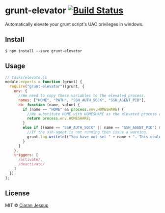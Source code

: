 # grunt-elevator [![Build Status](https://travis-ci.org/ciaranj/grunt-elevator.svg?branch=master)](https://travis-ci.org/ciaranj/grunt-elevator)
Automatically elevate your grunt script's UAC privileges in windows.

## Install
```
$ npm install --save grunt-elevator
```

## Usage
```js
// tasks/elevate.js
module.exports = function (grunt) {
  require("grunt-elevator")(grunt, {
    env: {
      //We need to copy these variables to the elevated process.
      names: ["HOME", "PATH", "SSH_AUTH_SOCK", "SSH_AGENT_PID"],
      cb: function (name, value) {
        if (name == "HOME" && process.env.HOMESHARE) {
          //We substitute HOME with HOMESHARE as the elevated process cannot access U:\
          return process.env.HOMESHARE;
        }
        else if ((name == "SSH_AUTH_SOCK" || name == "SSH_AGENT_PID") && !value) {
          //If the ssh-agent is not running then issue a warning.
          grunt.log.writeln(("You have not set " + name + ". This could cause you to be banned from git!").yellow.bold);
        }
      }
    },
    triggers: [
      /activate/,
      /deactivate/
    ]
  });
};
```

## License
MIT © [Ciaran Jessup](ciaranj@gmail.com)